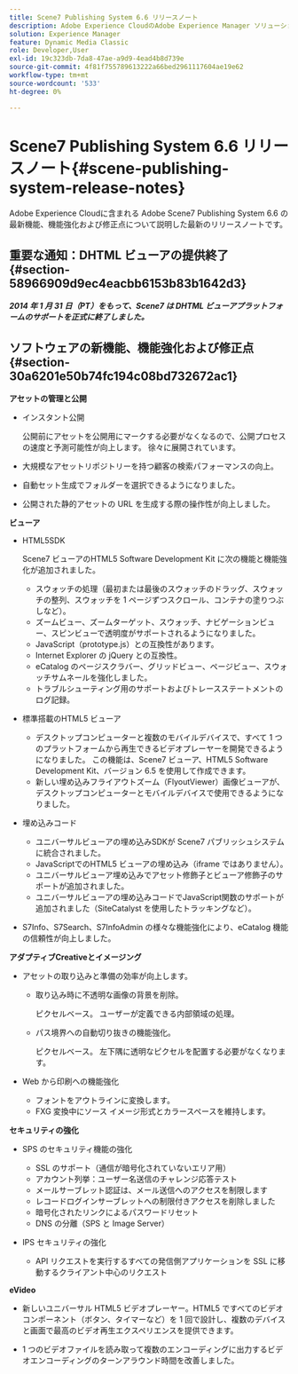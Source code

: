 ```yaml
---
title: Scene7 Publishing System 6.6 リリースノート
description: Adobe Experience CloudのAdobe Experience Manager ソリューションの一部である Adobe Scene7 Publishing System 6.6 の最新機能、機能強化および修正点について説明する最新のリリースノートです。
solution: Experience Manager
feature: Dynamic Media Classic
role: Developer,User
exl-id: 19c323db-7da8-47ae-a9d9-4ead4b8d739e
source-git-commit: 4f81f755789613222a66bed2961117604ae19e62
workflow-type: tm+mt
source-wordcount: '533'
ht-degree: 0%

---
```


# Scene7 Publishing System 6.6 リリースノート{#scene-publishing-system-release-notes}

Adobe Experience Cloudに含まれる Adobe Scene7 Publishing System 6.6 の最新機能、機能強化および修正点について説明した最新のリリースノートです。

## 重要な通知：DHTML ビューアの提供終了 {#section-58966909d9ec4eacbb6153b83b1642d3}

***2014 年 1 月 31 日（PT）をもって、Scene7 は DHTML ビューアプラットフォームのサポートを正式に終了しました。***

## ソフトウェアの新機能、機能強化および修正点 {#section-30a6201e50b74fc194c08bd732672ac1}

**アセットの管理と公開**

* インスタント公開

  公開前にアセットを公開用にマークする必要がなくなるので、公開プロセスの速度と予測可能性が向上します。 徐々に展開されています。

* 大規模なアセットリポジトリーを持つ顧客の検索パフォーマンスの向上。
* 自動セット生成でフォルダーを選択できるようになりました。
* 公開された静的アセットの URL を生成する際の操作性が向上しました。

**ビューア**

* HTML5SDK

  Scene7 ビューアのHTML5 Software Development Kit に次の機能と機能強化が追加されました。

   * スウォッチの処理（最初または最後のスウォッチのドラッグ、スウォッチの整列、スウォッチを 1 ページずつスクロール、コンテナの塗りつぶしなど）。
   * ズームビュー、ズームターゲット、スウォッチ、ナビゲーションビュー、スピンビューで透明度がサポートされるようになりました。
   * JavaScript（prototype.js）との互換性があります。
   * Internet Explorer の jQuery との互換性。
   * eCatalog のページスクラバー、グリッドビュー、ページビュー、スウォッチサムネールを強化しました。
   * トラブルシューティング用のサポートおよびトレースステートメントのログ記録。

* 標準搭載のHTML5 ビューア

   * デスクトップコンピューターと複数のモバイルデバイスで、すべて 1 つのプラットフォームから再生できるビデオプレーヤーを開発できるようになりました。 この機能は、Scene7 ビューア、HTML5 Software Development Kit、バージョン 6.5 を使用して作成できます。
   * 新しい埋め込みフライアウトズーム（FlyoutViewer）画像ビューアが、デスクトップコンピューターとモバイルデバイスで使用できるようになりました。

* 埋め込みコード

   * ユニバーサルビューアの埋め込みSDKが Scene7 パブリッシュシステムに統合されました。
   * JavaScriptでのHTML5 ビューアの埋め込み（iframe ではありません）。
   * ユニバーサルビューア埋め込みでアセット修飾子とビューア修飾子のサポートが追加されました。
   * ユニバーサルビューアの埋め込みコードでJavaScript関数のサポートが追加されました（SiteCatalyst を使用したトラッキングなど）。

* S7Info、S7Search、S7InfoAdmin の様々な機能強化により、eCatalog 機能の信頼性が向上しました。

**アダプティブCreativeとイメージング**

* アセットの取り込みと準備の効率が向上します。

   * 取り込み時に不透明な画像の背景を削除。

     ピクセルベース。 ユーザーが定義できる内部領域の処理。
   * パス境界への自動切り抜きの機能強化。

     ピクセルベース。 左下隅に透明なピクセルを配置する必要がなくなります。

* Web から印刷への機能強化

   * フォントをアウトラインに変換します。
   * FXG 変換中にソース イメージ形式とカラースペースを維持します。

**セキュリティの強化**

* SPS のセキュリティ機能の強化

   * SSL のサポート（通信が暗号化されていないエリア用）
   * アカウント列挙：ユーザー名送信のチャレンジ応答テスト
   * メールサーブレット認証は、メール送信へのアクセスを制限します
   * レコードログインサーブレットへの制限付きアクセスを削除しました
   * 暗号化されたリンクによるパスワードリセット
   * DNS の分離（SPS と Image Server）

* IPS セキュリティの強化

   * API リクエストを実行するすべての発信側アプリケーションを SSL に移動するクライアント中心のリクエスト

**eVideo**

* 新しいユニバーサル HTML5 ビデオプレーヤー。HTML5 ですべてのビデオコンポーネント（ボタン、タイマーなど）を 1 回で設計し、複数のデバイスと画面で最高のビデオ再生エクスペリエンスを提供できます。

* 1 つのビデオファイルを読み取って複数のエンコーディングに出力するビデオエンコーディングのターンアラウンド時間を改善しました。
